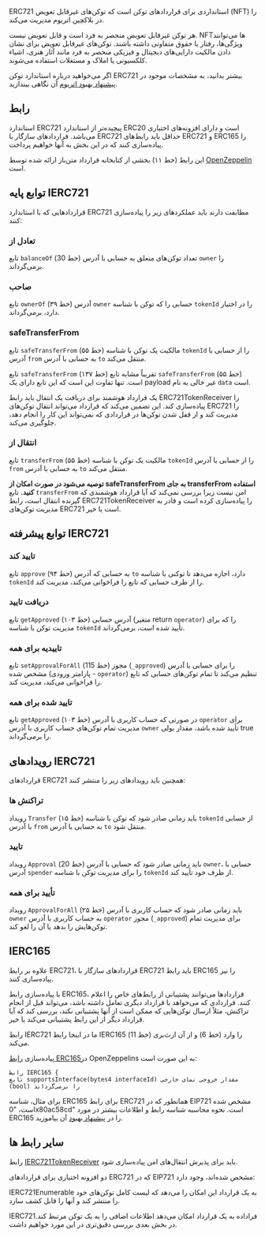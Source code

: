 ERC721 استانداردی برای قراردادهای توکن است که توکن‌های غیرقابل تعویض (NFT) را در بلاکچین اتریوم مدیریت می‌کند.

هر توکن غیرقابل تعویض منحصر به فرد است و قابل تعویض نیست. NFTها می‌توانند ویژگی‌ها، رفتار یا حقوق متفاوتی داشته باشند. توکن‌های غیرقابل تعویض برای نشان دادن مالکیت دارایی‌های دیجیتال و فیزیکی منحصر به فرد مانند آثار هنری، اشیاء کلکسیونی یا املاک و مستغلات استفاده می‌شوند.

اگر می‌خواهید درباره استاندارد توکن ERC721 بیشتر بدانید، به مشخصات موجود در <a href="https://eips.ethereum.org/EIPS/eip-721" target="_blank">پیشنهاد بهبود اتریوم</a> آن نگاهی بیندازید.

## رابط

استاندارد ERC721 پیچیده‌تر از استاندارد ERC20 است و دارای افزونه‌های اختیاری می‌باشد. قراردادهای سازگار با ERC721 حداقل باید رابط‌های ERC721 و ERC165 را پیاده‌سازی کنند که در این بخش به آنها خواهیم پرداخت.

این رابط (خط ۱۱) بخشی از کتابخانه قرارداد متن‌باز ارائه شده توسط <a href="https://github.com/OpenZeppelin/openzeppelin-contracts/blob/master/contracts/token/ERC721/IERC721.sol" target="_blank">OpenZeppelin</a> است.

## توابع پایه IERC721

قراردادهایی که با استاندارد ERC721 مطابقت دارند باید عملکردهای زیر را پیاده‌سازی کنند:

### تعادل از

تابع `balanceOf` (خط 30) تعداد توکن‌های متعلق به حسابی با آدرس `owner` را برمی‌گرداند.

### صاحب

تابع `ownerOf` (خط ۳۹) آدرس `owner` حسابی را که توکن با شناسه `tokenId` را در اختیار دارد، برمی‌گرداند.

### safeTransferFrom

تابع `safeTransferFrom` (خط ۵۵) مالکیت یک توکن با شناسه `tokenId` را از حسابی با آدرس `from` به حسابی با آدرس `to` منتقل می‌کند.

تابع `safeTransferFrom` (خط ۱۳۷) تقریباً مشابه تابع `safeTransferFrom` (خط ۵۵) است. تنها تفاوت این است که این تابع دارای یک payload غیر خالی به نام `data` است.

یک قرارداد هوشمند برای دریافت یک انتقال باید رابط ERC721TokenReceiver را پیاده‌سازی کند. این تضمین می‌کند که قرارداد می‌تواند انتقال توکن‌های ERC721 را مدیریت کند و از قفل شدن توکن‌ها در قراردادی که نمی‌تواند این کار را انجام دهد، جلوگیری می‌کند.

### انتقال از

تابع `transferFrom` (خط ۵۵) مالکیت یک توکن با شناسه `tokenId` را از حسابی با آدرس `from` به حسابی با آدرس `to` منتقل می‌کند.

**توصیه می‌شود در صورت امکان از safeTransferFrom به جای transferFrom استفاده کنید.**
تابع `transferFrom` امن نیست زیرا بررسی نمی‌کند که آیا قرارداد هوشمندی که گیرنده انتقال است، رابط ERC721TokenReceiver را پیاده‌سازی کرده است و قادر به مدیریت توکن‌های ERC721 است یا خیر.

## توابع پیشرفته IERC721

### تایید کند

تابع `approve` (خط ۹۴) به حسابی که آدرس `to` دارد، اجازه می‌دهد تا توکنی با شناسه `tokenId` را از طرف حسابی که تابع را فراخوانی می‌کند، مدیریت کند.

### دریافت تایید

تابع `getApproved` (خط ۱۰۳) آدرس حسابی (متغیر return `operator`) را که برای مدیریت توکن با شناسه `tokenId` تأیید شده است، برمی‌گرداند.

### تاییدیه برای همه

تابع `setApprovalForAll` (خط 115) مجوز (`_approved`) را برای حسابی با آدرس مشخص شده (پارامتر ورودی - `operator`) تنظیم می‌کند تا تمام توکن‌های حسابی که تابع را فراخوانی می‌کند، مدیریت کند.

### تایید شده برای همه

تابع `getApproved` (خط ۱۰۳) در صورتی که حساب کاربری با آدرس `operator` برای مدیریت تمام توکن‌های حساب کاربری با آدرس `owner` تأیید شده باشد، مقدار بولی true را برمی‌گرداند.

## رویدادهای IERC721

قراردادهای ERC721 همچنین باید رویدادهای زیر را منتشر کنند:

### تراکنش ها

رویداد `Transfer` (خط ۱۵) باید زمانی صادر شود که توکن با شناسه `tokenId` از حسابی با آدرس `from` به حسابی با آدرس `to` منتقل شود.

### تایید

رویداد `Approval` (خط 20) باید زمانی صادر شود که حسابی با آدرس `owner`، حسابی با آدرس `spender` را برای مدیریت توکن با شناسه `tokenId` از طرف خود تأیید کند.

### تأیید برای همه

رویداد `ApprovalForAll` (خط ۲۵) باید زمانی صادر شود که حساب کاربری با آدرس `owner` به حساب کاربری با آدرس `operator` مجوز (`_approved`) برای مدیریت تمام توکن‌هایش را بدهد یا آن را لغو کند.

## IERC165

علاوه بر رابط ERC721، قراردادهای سازگار با ERC721 باید رابط ERC165 را نیز پیاده‌سازی کنند.

با پیاده‌سازی رابط ERC165، قراردادها می‌توانند پشتیبانی از رابط‌های خاص را اعلام کنند. قراردادی که می‌خواهد با قرارداد دیگری تعامل داشته باشد، می‌تواند قبل از انجام تراکنش، مثلاً ارسال توکن‌هایی که ممکن است از آنها پشتیبانی نکند، بررسی کند که آیا قرارداد دیگر از این رابط پشتیبانی می‌کند یا خیر.

رابط IERC721 ما در اینجا رابط IERC165 را وارد (خط 6) و از آن ارث‌بری (خط 11) می‌کند.

پیاده‌سازی <a href="https://github.com/OpenZeppelin/openzeppelin-contracts/blob/master/contracts/utils/introspection/IERC165.sol" target="_blank">رابط ERC165</a>در OpenZeppelins به این صورت است:

```
رابط IERC165 {
تابع supportsInterface(bytes4 interfaceId) مقدار خروجی نمای خارجی (bool) را برمی‌گرداند
```

برای مثال، شناسه ERC165 برای رابط ERC721 همانطور که در EIP721 مشخص شده است، "0x80ac58cd" است. نحوه محاسبه شناسه رابط و اطلاعات بیشتر در مورد ERC165 را در <a href="https://eips.ethereum.org/EIPS/eip-165" target="_blank">پیشنهاد بهبود</a> آن بیاموزید.

## سایر رابط ها

رابط <a href="https://eips.ethereum.org/EIPS/eip-721#specification" target="_blank">IERC721TokenReceiver</a> باید برای پذیرش انتقال‌های امن پیاده‌سازی شود.

دو افزونه اختیاری برای قراردادهای ERC721 که در EIP721 مشخص شده‌اند، وجود دارد:

IERC721Enumerable به یک قرارداد این امکان را می‌دهد که لیست کامل توکن‌های خود را منتشر کند و آنها را قابل کشف سازد.

IERC721فراداده به یک قرارداد امکان می‌دهد اطلاعات اضافی را به یک توکن مرتبط کند. در بخش بعدی بررسی دقیق‌تری در این مورد خواهیم داشت.
